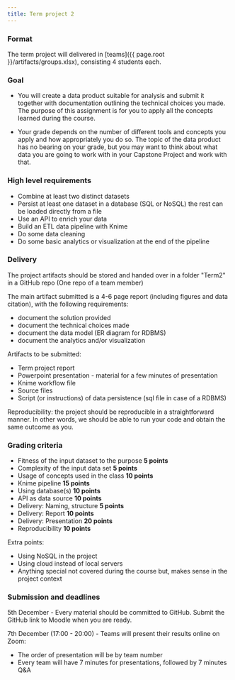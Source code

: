 ```yaml
---
title: Term project 2
---
```


### Format
The term project will delivered in [teams]({{ page.root }}/artifacts/groups.xlsx), consisting 4 students each. 

### Goal

* You will create a data product suitable for analysis and submit it together with documentation outlining the technical choices you made. The purpose of this assignment is for you to apply all the concepts learned during the course.

* Your grade depends on the number of different tools and concepts you apply and how appropriately you do so. The topic of the data product has no bearing on your grade, but you may want to think about what data you are going to work with in your Capstone Project and work with that.


### High level requirements


* Combine at least two distinct datasets
* Persist at least one dataset in a database (SQL or NoSQL) the rest can be loaded directly from a file
* Use an API to enrich your data
* Build an ETL data pipeline with Knime 
* Do some data cleaning
* Do some basic analytics or visualization at the end of the pipeline



### Delivery
The project artifacts should be stored and handed over in a folder "Term2" in a GitHub repo (One repo of a team member)

The main artifact submitted is a 4-6 page report (including figures and data citation), with the following requirements:
* document the solution provided
* document the technical choices made
* document the data model (ER diagram for RDBMS)
* document the analytics and/or visualization


Artifacts to be submitted:
* Term project report
* Powerpoint presentation - material for a few minutes of presentation
* Knime workflow file
* Source files 
* Script (or instructions) of data persistence (sql file in case of a RDBMS)
  
Reproducibility: the project should be reproducible in a straightforward manner. In other words, we should be able to run your code and obtain the same outcome as you. 

### Grading criteria

-	Fitness of the input dataset to the purpose **5 points**
-	Complexity of the input data set **5 points**
-	Usage of concepts used in the class **10 points**
- 	Knime pipeline **15 points**
- 	Using database(s) **10 points**
- 	API as data source **10 points**
-	Delivery: Naming, structure **5 points**
-	Delivery: Report **10 points**
-	Delivery: Presentation **20 points**
-	Reproducibility **10 points**

Extra points:
- Using NoSQL in the project
- Using cloud instead of local servers
- Anything special not covered during the course but, makes sense in the project context


### Submission and deadlines

5th December - Every material should be committed to GitHub. Submit the GitHub link to Moodle when you are ready. 

7th December (17:00 - 20:00) - Teams will present their results online on Zoom:
* The order of presentation will be by team number
* Every team will have 7 minutes for presentations, followed by 7 minutes Q&A








